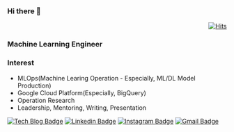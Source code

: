 ### Hi there 👋

<div align=right>

  [![Hits](https://hits.seeyoufarm.com/api/count/incr/badge.svg?url=https%3A%2F%2Fgithub.com%2Fbluemumin&count_bg=%2379C83D&title_bg=%23555555&icon=&icon_color=%23E7E7E7&title=hits&edge_flat=false)](https://hits.seeyoufarm.com)

</div>

### Machine Learning Engineer


### Interest
- MLOps(Machine Learing Operation - Especially, ML/DL Model Production)
- Google Cloud Platform(Especially, BigQuery)
- Operation Research
- Leadership, Mentoring, Writing, Presentation

<div align=left>

[![Tech Blog Badge](http://img.shields.io/badge/-Tech%20blog-black?style=flat-square&logo=github&link=https://bluemumin.github.io/)](https://zzsza.github.io/) 
[![Linkedin Badge](https://img.shields.io/badge/-LinkedIn-blue?style=flat-square&logo=Linkedin&logoColor=white&link=https://www.linkedin.com/in/%EA%B2%BD%EB%A1%9D-%EA%B9%80-a1bb6b192/)](https://www.linkedin.com/in/%EA%B2%BD%EB%A1%9D-%EA%B9%80-a1bb6b192/) 
[![Instagram Badge](https://img.shields.io/badge/-Instagram-dd2a7b?style=flat-square&logo=instagram&logoColor=white&link=https://www.instagram.com/rokrok1217/)](https://www.instagram.com/rokrok1217/) 
[![Gmail Badge](https://img.shields.io/badge/-Gmail-d14836?style=flat-square&logo=Gmail&logoColor=white&link=mailto:bluedice0504@gmail.com)](mailto:bluedice0504@gmail.com)
</div>


<!--
**bluemumin/bluemumin** is a ✨ _special_ ✨ repository because its `README.md` (this file) appears on your GitHub profile.

Here are some ideas to get you started:

- 🔭 I’m currently working on ...
- 🌱 I’m currently learning ...
- 👯 I’m looking to collaborate on ...
- 🤔 I’m looking for help with ...
- 💬 Ask me about ...
- 📫 How to reach me: ...
- 😄 Pronouns: ...
- ⚡ Fun fact: ...
-->
